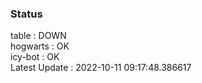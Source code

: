 ### Status


table : DOWN  
hogwarts : OK  
icy-bot : OK  
Latest Update : 2022-10-11 09:17:48.386617

